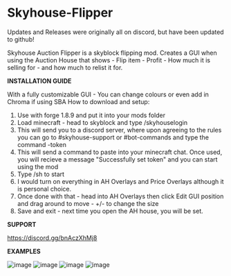# Skyhouse-Flipper

Updates and Releases were originally all on discord, but have been updated to github!

Skyhouse Auction Flipper is a skyblock flipping mod. Creates a GUI when using the Auction House that shows - Flip item - Profit - How much it is selling for - and how much to relist it for. 

**INSTALLATION GUIDE**

With a fully customizable GUI - You can change colours or even add in Chroma if using SBA
How to download and setup:
1. Use with forge 1.8.9 and put it into your mods folder
2. Load minecraft - head to skyblock and type /skyhouselogin
3. This will send you to a discord server, where upon agreeing to the rules you can go to #skyhouse-support or #bot-commands and type the command -token
4. This will send a command to paste into your minecraft chat. Once used, you will recieve a message "Successfully set token" and you can start using the mod
5. Type /sh to start
6. I would turn on everything in AH Overlays and Price Overlays although it is personal choice.
7. Once done with that - head into AH Overlays then click Edit GUI position and drag around to move - +/- to change the size
8. Save and exit - next time you open the AH house, you will be set.

**SUPPORT**

https://discord.gg/bnAczXhMj8

**EXAMPLES**

![image](https://user-images.githubusercontent.com/108313821/176078354-e3e00c83-bfe8-45b2-90c4-ebe97d7bab26.png)
![image](https://user-images.githubusercontent.com/108313821/176078316-5455e68a-4613-46a5-8c3c-4005b69d5305.png)
![image](https://user-images.githubusercontent.com/108313821/176078220-8f80593a-5157-421a-b135-a159f623b09f.png)
![image](https://user-images.githubusercontent.com/108313821/176078159-2ee3f262-9b98-4dec-bf32-40e29c5f475c.png)

